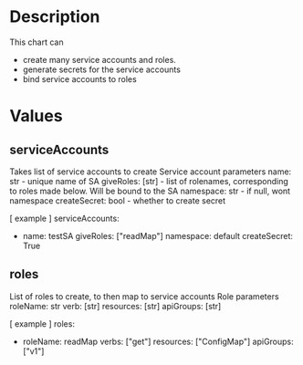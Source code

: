 # Description
This chart can 
- create many service accounts and roles.
- generate secrets for the service accounts
- bind service accounts to roles

# Values
## serviceAccounts
Takes list of service accounts to create
Service account parameters
    name: str - unique name of SA
    giveRoles: [str] - list of rolenames, corresponding to roles made below. Will be bound to the SA
    namespace: str - if null, wont namespace
    createSecret: bool - whether to create secret

[ example ]
serviceAccounts:
-   name: testSA
    giveRoles: ["readMap"]
    namespace: default
    createSecret: True

## roles
List of roles to create, to then map to service accounts
Role parameters
    roleName: str
    verb: [str]
    resources: [str]
    apiGroups: [str]

[ example ]
roles:
-   roleName: readMap
    verbs: ["get"]
    resources: ["ConfigMap"]
    apiGroups: ["v1"]